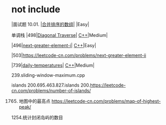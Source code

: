 # not include

|面试题 10.01. |[合并排序的数组](https://leetcode-cn.com/problems/sorted-merge-lcci/)| |Easy|

单调栈
|498|[Diagonal Traverse](https://leetcode-cn.com/problems/diagonal-traverse/)| [C++](./algorithms/cpp/498.DiagonalTraverse/DiagonalTraverse.cpp)|Medium|

|496|[next-greater-element-i](https://leetcode-cn.com/problems/next-greater-element-i/)| [C++](./algorithms/cpp/496.next-greater-element-i.cpp)|Easy|

|503|https://leetcode-cn.com/problems/next-greater-element-ii

|739|[daily-temperatures](https://leetcode-cn.com/problems/daily-temperatures/)| [C++](./algorithms/cpp/739.daily-temperatures.cpp)|Medium|


239.sliding-window-maximum.cpp

islands
200.695.463.827.islands
200.https://leetcode-cn.com/problems/number-of-islands/

1765. 地图中的最高点
https://leetcode-cn.com/problems/map-of-highest-peak/

1254.统计封闭岛屿的数目
